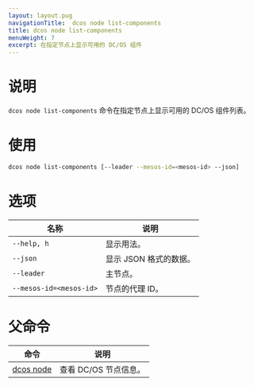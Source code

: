 ```yaml
---
layout: layout.pug
navigationTitle:  dcos node list-components
title: dcos node list-components
menuWeight: 7
excerpt: 在指定节点上显示可用的 DC/OS 组件
---
```



# 说明
`dcos node list-components` 命令在指定节点上显示可用的 DC/OS 组件列表。

# 使用

```bash
dcos node list-components [--leader --mesos-id=<mesos-id> --json]
```

# 选项

| 名称 | 说明 |
|---------|-------------|
| `--help, h`   | 显示用法。 |
| `--json`   | 显示 JSON 格式的数据。|
| `--leader`   | 主节点。|
| `--mesos-id=<mesos-id>`   | 节点的代理 ID。|

# 父命令

| 命令 | 说明 |
|---------|-------------|
| [dcos node](/mesosphere/dcos/cn/2.1/cli/command-reference/dcos-node/) | 查看 DC/OS 节点信息。 |


